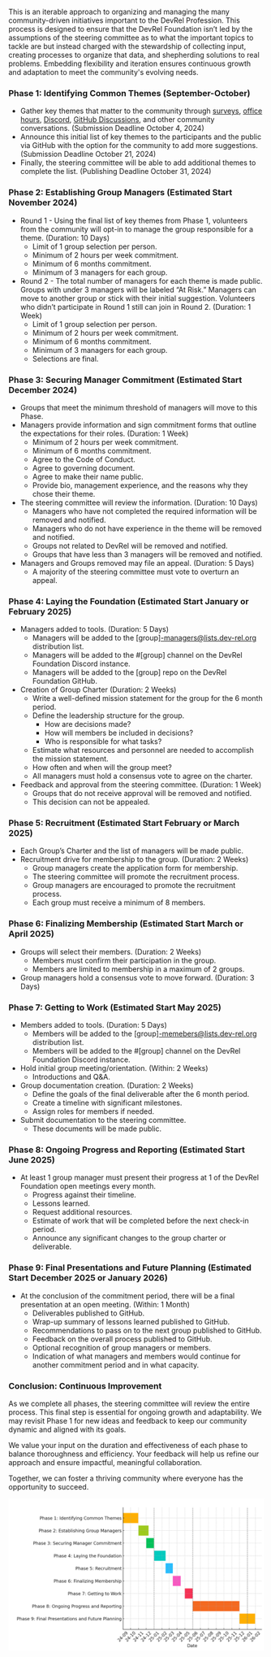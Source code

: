 This is an iterable approach to organizing and managing the many community-driven initiatives important to the DevRel Profession. This process is designed to ensure that the DevRel Foundation isn’t led by the assumptions of the steering committee as to what the important topics to tackle are but instead charged with the stewardship of collecting input, creating processes to organize that data, and shepherding solutions to real problems. Embedding flexibility and iteration ensures continuous growth and adaptation to meet the community's evolving needs.

### **Phase 1: Identifying Common Themes** (September-October)

- Gather key themes that matter to the community through [surveys](https://docs.google.com/forms/d/e/1FAIpQLSd1_z1JP7VTOAt6FQBcG7iwHSXFX6JbgRnVtk7WuVBBAMXHmg/viewform), [office hours](https://discord.com/channels/1255563562449899573/1255564735009656964), [Discord](https://discord.gg/Vc6Qytc9vE), [GitHub Discussions](https://github.com/DevRel-Foundation/governance/discussions), and other community conversations. (Submission Deadline October 4, 2024)
- Announce this initial list of key themes to the participants and the public via GitHub with the option for the community to add more suggestions. (Submission Deadline October 21, 2024)
- Finally, the steering committee will be able to add additional themes to complete the list. (Publishing Deadline October 31, 2024)
### **Phase 2: Establishing Group Managers** (Estimated Start November 2024)

- Round 1 - Using the final list of key themes from Phase 1, volunteers from the community will opt-in to manage the group responsible for a theme. (Duration: 10 Days)
	- Limit of 1 group selection per person.
	- Minimum of 2 hours per week commitment. 
	- Minimum of 6 months commitment.
	- Minimum of 3 managers for each group.    
- Round 2 - The total number of managers for each theme is made public. Groups with under 3 managers will be labeled “At Risk.” Managers can move to another group or stick with their initial suggestion. Volunteers who didn’t participate in Round 1 still can join in Round 2. (Duration: 1 Week)
	- Limit of 1 group selection per person.
	- Minimum of 2 hours per week commitment.
	- Minimum of 6 months commitment.
	- Minimum of 3 managers for each group.
	- Selections are final.
### **Phase 3: Securing Manager Commitment** (Estimated Start December 2024)

- Groups that meet the minimum threshold of managers will move to this Phase.    
- Managers provide information and sign commitment forms that outline the expectations for their roles. (Duration: 1 Week) 
	- Minimum of 2 hours per week commitment.
	- Minimum of 6 months commitment.
	- Agree to the Code of Conduct.
	- Agree to governing document.
	- Agree to make their name public.
	- Provide bio, management experience, and the reasons why they chose their theme.
- The steering committee will review the information. (Duration: 10 Days)
	- Managers who have not completed the required information will be removed and notified.
	- Managers who do not have experience in the theme will be removed and notified.
	- Groups not related to DevRel will be removed and notified.
	- Groups that have less than 3 managers will be removed and notified.    
- Managers and Groups removed may file an appeal. (Duration: 5 Days)
	- A majority of the steering committee must vote to overturn an appeal.
### **Phase 4: Laying the Foundation** (Estimated Start January or February 2025)

- Managers added to tools. (Duration: 5 Days)
	- Managers will be added to the [group]-managers@lists.dev-rel.org distribution list.
	- Managers will be added to the #[group] channel on the DevRel Foundation Discord instance.
	- Managers will be added to the [group] repo on the DevRel Foundation GitHub.
- Creation of Group Charter (Duration: 2 Weeks)
	- Write a well-defined mission statement for the group for the 6 month period.
	- Define the leadership structure for the group.
		- How are decisions made?
		- How will members be included in decisions?
		- Who is responsible for what tasks?
	- Estimate what resources and personnel are needed to accomplish the mission statement.
	- How often and when will the group meet?
	- All managers must hold a consensus vote to agree on the charter.
- Feedback and approval from the steering committee. (Duration: 1 Week)
	- Groups that do not receive approval will be removed and notified.
	- This decision can not be appealed.
### **Phase 5: Recruitment** (Estimated Start February or March 2025)

- Each Group’s Charter and the list of managers will be made public.
- Recruitment drive for membership to the group. (Duration: 2 Weeks)
	- Group managers create the application form for membership.
	- The steering committee will promote the recruitment process.
	- Group managers are encouraged to promote the recruitment process.
	- Each group must receive a minimum of 8 members.
### **Phase 6: Finalizing Membership** (Estimated Start March or April 2025)

- Groups will select their members. (Duration: 2 Weeks)
	- Members must confirm their participation in the group.
	- Members are limited to membership in a maximum of 2 groups.
- Group managers hold a consensus vote to move forward. (Duration: 3 Days)
### **Phase 7: Getting to Work** (Estimated Start May 2025)

- Members added to tools. (Duration: 5 Days)
	- Members will be added to the [group]-memebers@lists.dev-rel.org distribution list.
	- Members will be added to the #[group] channel on the DevRel Foundation Discord instance.
- Hold initial group meeting/orientation. (Within: 2 Weeks)
	- Introductions and Q&A.
- Group documentation creation. (Duration: 2 Weeks)
	- Define the goals of the final deliverable after the 6 month period.
	- Create a timeline with significant milestones.
	- Assign roles for members if needed.
- Submit documentation to the steering committee.
	- These documents will be made public.
### **Phase 8: Ongoing Progress and Reporting** (Estimated Start June 2025)

- At least 1 group manager must present their progress at 1 of the DevRel Foundation open meetings every month.
	- Progress against their timeline.
	- Lessons learned.
	- Request additional resources.
	- Estimate of work that will be completed before the next check-in period.
	- Announce any significant changes to the group charter or deliverable.
### **Phase 9: Final Presentations and Future Planning** (Estimated Start December 2025 or January 2026)

- At the conclusion of the commitment period, there will be a final presentation at an open meeting. (Within: 1 Month)
	- Deliverables published to GitHub.
	- Wrap-up summary of lessons learned published to GitHub.
	- Recommendations to pass on to the next group published to GitHub.
	- Feedback on the overall process published to GitHub.
	- Optional recognition of group managers or members.
	- Indication of what managers and members would continue for another commitment period and in what capacity.
### **Conclusion: Continuous Improvement**

As we complete all phases, the steering committee will review the entire process. This final step is essential for ongoing growth and adaptability. We may revisit Phase 1 for new ideas and feedback to keep our community dynamic and aligned with its goals.

We value your input on the duration and effectiveness of each phase to balance thoroughness and efficiency. Your feedback will help us refine our approach and ensure impactful, meaningful collaboration.

Together, we can foster a thriving community where everyone has the opportunity to succeed.

![Chart with estimated dates of the plan](chart.png)
